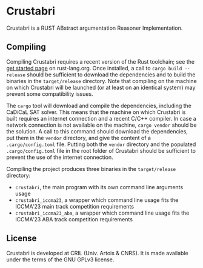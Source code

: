 # Crustabri

Crustabri is a RUST ABstract argumentation Reasoner Implementation.

## Compiling

Compiling Crustabri requires a recent version of the Rust toolchain; see the [get started page](https://www.rust-lang.org/learn/get-started) on rust-lang.org.
Once installed, a call to `cargo build --release` should be sufficient to download the dependencies and to build the binaries in the `target/release` directory.
Note that compiling on the machine on which Crustabri will be launched (or at least on an identical system) may prevent some compatibility issues.

The `cargo` tool will download and compile the dependencies, including the CaDiCaL SAT solver.
This means that the machine on which Crustabri is built requires an internet connection and a recent C/C++ compiler.
In case a network connection is not available on the machine, `cargo vendor` should be the solution.
A call to this command should download the dependencies, put them in the `vendor` directory, and give the content of a `.cargo/config.toml` file.
Putting both the `vendor` directory and the populated `.cargo/config.toml` file in the root folder of Crustabri should be sufficient to prevent the use of the internet connection.

Compiling the project produces three binaries in the `target/release` directory:

  * `crustabri`, the main program with its own command line arguments usage
  * `crustabri_iccma23`, a wrapper which command line usage fits the ICCMA'23 main track competition requirements
  * `crustabri_iccma23_aba`, a wrapper which command line usage fits the ICCMA'23 ABA track competition requirements

## License

Crustabri is developed at CRIL (Univ. Artois & CNRS).
It is made available under the terms of the GNU GPLv3 license.
